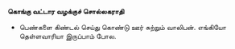 **கொங்கு வட்டார வழக்குச் சொல்லகராதி**
- பெண்களை கிண்டல் செய்து கொண்டு ஊர் சுற்றும் வாலிபன். எங்கியோ தெள்ளவாரியா இருப்பாம் போல.


